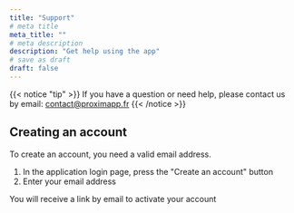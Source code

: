 ```yaml
---
title: "Support"
# meta title
meta_title: ""
# meta description
description: "Get help using the app"
# save as draft
draft: false
---
```


{{< notice "tip" >}}
If you have a question or need help, please contact us by email: [contact@proximapp.fr](mailto:contact@proximapp.fr)
{{< /notice >}}

## Creating an account

To create an account, you need a valid email address.

1. In the application login page, press the "Create an account" button
2. Enter your email address

You will receive a link by email to activate your account
